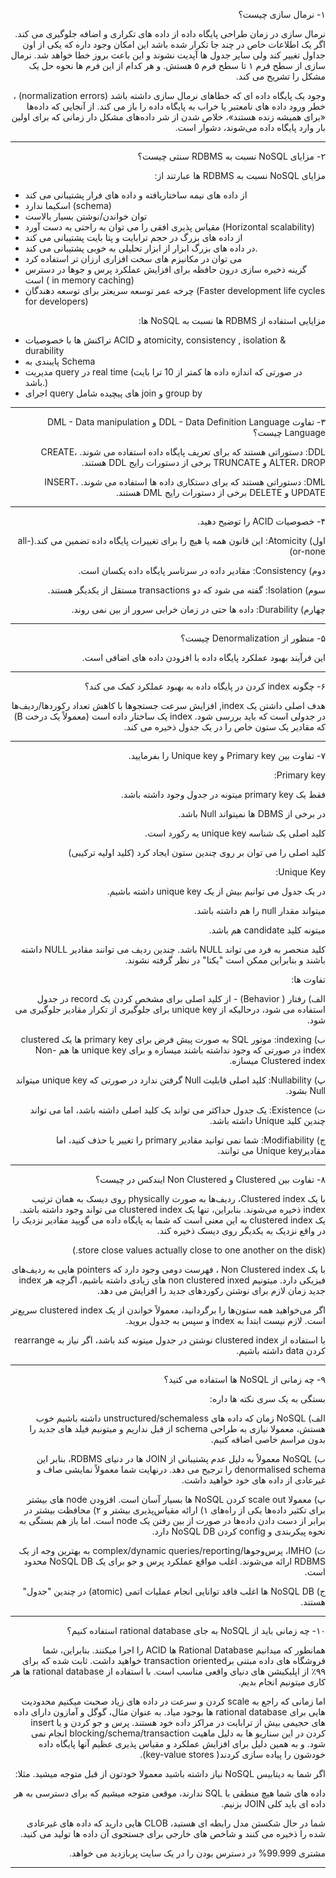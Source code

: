 <!-- Output copied to clipboard! -->

<!-----

Yay, no errors, warnings, or alerts!

Conversion time: 0.558 seconds.


Using this Markdown file:

1. Paste this output into your source file.
2. See the notes and action items below regarding this conversion run.
3. Check the rendered output (headings, lists, code blocks, tables) for proper
   formatting and use a linkchecker before you publish this page.

Conversion notes:

* Docs to Markdown version 1.0β33
* Thu Feb 03 2022 23:17:04 GMT-0800 (PST)
* Source doc: Databases
----->


<p dir="rtl">
۱- نرمال سازی چیست؟ </p>


<p dir="rtl">
نرمال سازی در زمان طراحی پایگاه داده از داده های تکراری و اضافه جلوگیری می کند. اگر یک اطلاعات خاص در چند جا تکرار شده باشد این امکان وجود داره که یکی از اون جداول تغییر کند ولی سایر جدول ها آپدیت نشوند و این باعث بروز خطا خواهد شد. نرمال سازی از سطح فرم ۱ تا سطح فرم ۵ هستش. و هر کدام  از این فرم ها نحوه حل یک مشکل را تشریح می کند. </p>


<p dir="rtl">
وجود یک پایگاه داده ای که خطاهای نرمال سازی داشته باشد (normalization errors) ، خطر ورود داده های نامعتبر یا خراب به پایگاه داده را باز می کند. از آنجایی که داده‌ها «برای همیشه زنده هستند»، خلاص شدن از شر داده‌های مشکل دار  زمانی که برای اولین بار وارد پایگاه داده می‌شوند، دشوار است.</p>



---

<p dir="rtl">
۲- مزایای NoSQL نسبت به RDBMS سنتی چیست؟</p>


<p dir="rtl">
مزایای NoSQL نسبت به RDBMS ها عبارتند از:</p>




* از داده های نیمه ساختاریافته و داده های فرار پشتیبانی می کند
* اسکیما ندارد (schema)
* توان خواندن/نوشتن بسیار بالاست
* مقیاس پذیری افقی را می توان به راحتی به دست آورد (Horizontal scalability)
* از داده های بزرگ در حجم ترابایت و پتا بایت پشتیبانی می کند
* در داده های بزرگ ابزار از ابزار تحلیلی به خوبی پشتیبانی می کند.
* می توان در مکانیزم های  سخت افزاری ارزان تر استفاده کرد
* گزینه ذخیره سازی درون حافظه برای افزایش عملکرد پرس و جوها در دسترس است ( in memory caching)
* چرخه عمر توسعه سریعتر برای توسعه دهندگان (Faster development life cycles for developers)

<p dir="rtl">
مزایایی استفاده از RDBMS ها نسبت به NoSQL ها:</p>




* تراکنش ها با خصوصیات ACID و atomicity, consistency , isolation & durability
* پایبندی به Schema
* مدیریت query  در real time  (در صورتی که  اندازه داده ها کمتر از 10 ترا بایت باشد.)
* اجرای query های پیچیده شامل join و group by


---

<p dir="rtl">
۳- تفاوت DDL - Data Definition Language و DML -  Data manipulation Language چیست؟ </p>


<p dir="rtl">
DDL: دستوراتی هستند که برای تعریف پایگاه داده استفاده می شوند. CREATE، ALTER، DROP و TRUNCATE برخی از دستورات رایج DDL هستند.</p>


<p dir="rtl">
DML:  دستوراتی هستند که برای دستکاری داده ها استفاده می شوند. INSERT، UPDATE و DELETE برخی از دستورات رایج DML هستند.</p>



---

<p dir="rtl">
۴- خصوصیات ACID را توضیح دهید. </p>


<p dir="rtl">
اول) Atomicity: این قانون همه یا هیچ را برای تغییرات پایگاه داده تضمین می کند.(all-or-none)</p>


<p dir="rtl">
دوم) Consistency: مقادیر داده در سرتاسر پایگاه داده یکسان است.</p>


<p dir="rtl">
سوم) Isolation: گفته می شود که دو transactions مستقل از یکدیگر هستند.</p>


<p dir="rtl">
چهارم) Durability: داده ها حتی در زمان خرابی سرور از بین نمی روند.</p>



---

<p dir="rtl">
۵- منظور از Denormalization چیست؟ </p>


<p dir="rtl">
این فرآیند بهبود عملکرد پایگاه داده با افزودن داده های اضافی است.</p>



---

<p dir="rtl">
۶-  چگونه index کردن در پایگاه داده به بهبود عملکرد کمک می کند؟ </p>


<p dir="rtl">
هدف اصلی داشتن یک index,  افزایش سرعت جستجوها با کاهش تعداد رکوردها/ردیف‌ها در جدولی است که باید بررسی شود. index یک ساختار داده است (معمولاً یک درخت B) که مقادیر یک ستون خاص را در یک جدول ذخیره می کند.</p>



---

<p dir="rtl">
۷- تفاوت بین Primary key و Unique key را بفرمایید. </p>


<p dir="rtl">
Primary key: </p>


<p dir="rtl">
فقط یک primary key میتونه در جدول وجود داشته باشد. </p>


<p dir="rtl">
در برخی از DBMS ها نمیتواند Null باشد. </p>


<p dir="rtl">
کلید اصلی یک شناسه unique key یه رکورد است.</p>


<p dir="rtl">
کلید اصلی را می توان بر روی چندین ستون ایجاد کرد (کلید اولیه ترکیبی)</p>


<p dir="rtl">
Unique Key:</p>


<p dir="rtl">
در یک جدول می توانیم بیش از یک unique key داشته باشیم. </p>


<p dir="rtl">
میتواند مقدار null را هم داشته باشد. </p>


<p dir="rtl">
میتونه کلید candidate هم باشد. </p>


<p dir="rtl">
کلید منحصر به فرد می تواند NULL باشد. چندین ردیف می توانند مقادیر NULL داشته باشند و بنابراین ممکن است "یکتا" در نظر گرفته نشوند.</p>


<p dir="rtl">
تفاوت ها:</p>


<p dir="rtl">
الف) رفتار ( Behavior) - از کلید اصلی برای مشخص کردن یک record در جدول استفاده می شود، درحالیکه از unique key برای جلوگیری از تکرار مقادیر جلوگیری می شود. </p>


<p dir="rtl">
ب) indexing: موتور SQL به صورت پیش فرض برای primary key ها یک clustered index در صورتی که وجود نداشته باشند میسازه و برای unique key ها هم Non-Clustered index میسازه. </p>


<p dir="rtl">
پ) Nullability: کلید اصلی قابلیت Null گرفتن ندارد در صورتی که unique key میتواند Null بشود. </p>


<p dir="rtl">
ت) Existence: یک جدول حداکثر می تواند یک کلید اصلی داشته باشد، اما می تواند چندین کلید Unique داشته باشد. </p>


<p dir="rtl">
ج) Modifiability: شما نمی توانید مقادیر primary  را تغییر یا حذف کنید، اما مقادیرUnique key  می توانند.</p>



---

<p dir="rtl">
۸- تفاوت بین Clustered و Non Clustered ایندکس در چیست؟ </p>


<p dir="rtl">
با یک Clustered index، ردیف‌ها به صورت physically روی دیسک به همان ترتیب index ذخیره می‌شوند. بنابراین، تنها یک clustered index می تواند وجود داشته باشد. یک clustered index به این معنی است که شما به پایگاه داده می گویید مقادیر نزدیک را در واقع نزدیک به یکدیگر روی دیسک ذخیره کند.</p>


<p dir="rtl">
(store close values actually close to one another on the disk.)</p>


<p dir="rtl">
با یک  Non Clustered index ، فهرست دومی وجود دارد که pointers هایی  به ردیف‌های فیزیکی دارد. میتونیم non clustered inxed های زیادی داشته باشیم، اگرچه هر index جدید زمان لازم برای نوشتن رکوردهای جدید را افزایش می دهد.</p>


<p dir="rtl">
اگر می‌خواهید همه ستون‌ها را برگردانید، معمولاً خواندن از یک clustered index سریع‌تر است. لازم نیست ابتدا به index و سپس به جدول بروید.</p>


<p dir="rtl">
با استفاده از clustered index  نوشتن در جدول میتونه کند باشد، اگر نیاز به rearrange کردن data داشته باشیم. </p>



---

<p dir="rtl">
۹- چه زمانی از NoSQL ها استفاده می کنید؟ </p>


<p dir="rtl">
بستگی به یک سری نکته ها داره:</p>


<p dir="rtl">
الف) NoSQL زمان که داده های unstructured/schemaless داشته باشیم خوب هستش، معمولا نیازی به طراحی schema از قبل نداریم و میتونیم فیلد های جدید را بدون مراسم خاصی اضافه کنیم. </p>


<p dir="rtl">
ب) NoSQL معمولاً به دلیل عدم پشتیبانی از JOIN ها در دنیای RDBMS، بنابر این denormalised schema  را ترجیح می دهد. درنهایت  شما معمولاً نمایشی صاف و غیرعادی از داده های خود خواهید داشت.</p>


<p dir="rtl">
پ) معمولا scale out کردن NoSQL ها بسیار آسان است. افزودن node های  بیشتر برای تکثیر داده‌ها یکی از راه‌های ۱) ارائه مقیاس‌پذیری بیشتر و ۲) محافظت بیشتر در برابر از دست دادن داده‌ها در صورت از بین رفتن یک node  است. اما باز هم بستگی به نحوه پیکربندی و config کردن NoSQL DB دارد. </p>


<p dir="rtl">
ت) IMHO، پرس‌و‌جوها/complex/dynamic queries/reporting  به بهترین وجه از یک RDBMS ارائه می‌شوند. اغلب مواقع عملکرد پرس و جو برای یک NoSQL DB محدود است.</p>


<p dir="rtl">
ج) NoSQL DB ها اغلب فاقد توانایی انجام عملیات اتمی (atomic)  در چندین "جدول" هستند.</p>



---

<p dir="rtl">
۱۰- چه زمانی باید از NoSQL به جای rational database استفاده کنیم؟ </p>


<p dir="rtl">
همانطور که میدانیم Rational Database ها ACID را اجرا میکنند. بنابراین، شما فروشگاه های داده مبتنی برtransaction oriented  خواهید داشت. ثابت شده که برای ۹۹٪ از اپلیکیشن های دنیای واقعی مناسب است. با استفاده از rational database ها هر کاری میتونیم انجام بدیم. </p>


<p dir="rtl">
اما زمانی که راجع به scale کردن و سرعت در داده های زیاد صحبت میکنیم محدودیت هایی برای rational database ها بوجود میاد.  به عنوان مثال، گوگل و آمازون دارای داده های  حجیمی بیش از ترابایت در مراکز داده خود هستند. پرس و جو کردن  و یا insert کردن در این سناریو ها به دلیل ماهیت blocking/schema/transaction  انجام نمی شود. و به همین دلیل برای افزایش عملکرد و مقیاس پذیری عظیم  آنها پایگاه داده خودشون را پیاده سازی کردند( key-value stores).</p>


<p dir="rtl">
اگر شما به دیتابیس NoSQL نیاز داشته باشید معمولا خودتون از قبل متوجه میشید. مثلا: </p>


<p dir="rtl">
داده های شما هیچ منطقی با SQL ندارند، موقعی متوجه میشیم که برای دسترسی به هر داده ای باید کلی JOIN بزنیم. </p>


<p dir="rtl">
شما در حال شکستن مدل رابطه ای هستید، CLOB هایی دارید که داده های غیرعادی شده را ذخیره می کنند و شاخص های خارجی برای جستجوی آن داده ها تولید می کنید.</p>


<p dir="rtl">
مشتری 99.999% در دسترس بودن را در یک سایت پربازدید می خواهد.</p>



---
